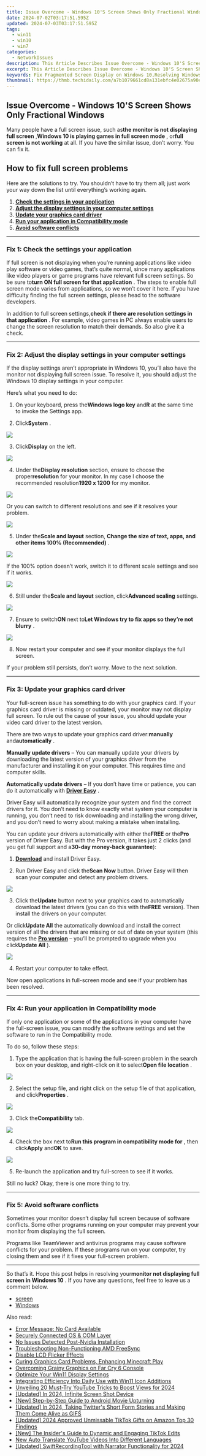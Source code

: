 ```yaml
---
title: Issue Overcome - Windows 10'S Screen Shows Only Fractional Windows
date: 2024-07-02T03:17:51.595Z
updated: 2024-07-03T03:17:51.595Z
tags:
  - win11
  - win10
  - win7
categories:
  - NetworkIssues
description: This Article Describes Issue Overcome - Windows 10'S Screen Shows Only Fractional Windows
excerpt: This Article Describes Issue Overcome - Windows 10'S Screen Shows Only Fractional Windows
keywords: Fix Fragmented Screen Display on Windows 10,Resolving Windows 10 Display Issues,Overcoming Fractional Windows in Windows 10,Troubleshooting Partial Window View on PC,Restoring Full-Screen Functionality in Windows 10,Solution for Fractured Screen Experience on Windows 10,Remedying Distorted Display in Windows 10 OS
thumbnail: https://thmb.techidaily.com/a7b1079661cd8a131ebfc4e02675a90ed3f73ee624780bb20b2d8532eb393d21.jpg
---
```


## Issue Overcome - Windows 10'S Screen Shows Only Fractional Windows

 Many people have a full screen issue, such as**the monitor is not displaying full screen** ,**Windows 10 is playing games in full screen mode** , or**full screen is not working** at all. If you have the similar issue, don’t worry. You can fix it.

## How to fix full screen problems

 Here are the solutions to try. You shouldn’t have to try them all; just work your way down the list until everything’s working again.

1. **[Check the settings in your application](#F1)**
2. **[Adjust the display settings in your computer settings](#F2)**
3. **[Update your graphics card driver](#F3)**
4. **[Run your application in Compatibility mode](#F4)**
5. **[Avoid software conflicts](#F5)**

---

### Fix 1: Check the settings your application

 If full screen is not displaying when you’re running applications like video play software or video games, that’s quite normal, since many applications like video players or game programs have relevant full screen settings. So be sure to**turn ON full screen for that application** . The steps to enable full screen mode varies from applications, so we won’t cover it here. If you have difficulty finding the full screen settings, please head to the software developers.

 In addition to full screen settings,**check if there are resolution settings in that application** . For example, video games in PC always enable users to change the screen resolution to match their demands. So also give it a check.

---

### Fix 2: Adjust the display settings in your computer settings

 If the display settings aren’t appropriate in Windows 10, you’ll also have the monitor not displaying full screen issue. To resolve it, you should adjust the Windows 10 display settings in your computer.

Here’s what you need to do:

 1) On your keyboard, press the**Windows logo key** and**R** at the same time to invoke the Settings app.

 2) Click**System** .

![](https://images.drivereasy.com/wp-content/uploads/2019/08/image-481.png)

 3) Click**Display** on the left.

![](https://images.drivereasy.com/wp-content/uploads/2019/08/image-482.png)

 4) Under the**Display resolution** section, ensure to choose the proper**resolution** for your monitor. In my case I choose the recommended resolution**1920 x 1200** for my monitor.

![](https://images.drivereasy.com/wp-content/uploads/2019/08/image-483.png)

 Or you can switch to different resolutions and see if it resolves your problem.

![](https://images.drivereasy.com/wp-content/uploads/2019/08/image-484.png)

 5) Under the**Scale and layout** section, **Change the size of text, apps, and other items 100% (Recommended)** .

![](https://images.drivereasy.com/wp-content/uploads/2019/08/image-485.png)

 If the 100% option doesn’t work, switch it to different scale settings and see if it works.

![](https://images.drivereasy.com/wp-content/uploads/2019/08/image-486.png)

 6) Still under the**Scale and layout** section, click**Advanced scaling** settings.

![](https://images.drivereasy.com/wp-content/uploads/2019/08/image-487.png)

 7) Ensure to switch**ON** next to**Let Windows try to fix apps so they’re not blurry** .

![](https://images.drivereasy.com/wp-content/uploads/2019/08/image-488.png)

 8) Now restart your computer and see if your monitor displays the full screen.

 If your problem still persists, don’t worry. Move to the next solution.

---

### Fix 3: Update your graphics card driver

 Your full-screen issue has something to do with your graphics card. If your graphics card driver is missing or outdated, your monitor may not display full screen. To rule out the cause of your issue, you should update your video card driver to the latest version.

 There are two ways to update your graphics card driver:**manually** and**automatically** .

**Manually update drivers** – You can manually update your drivers by downloading the latest version of your graphics driver from the manufacturer and installing it on your computer. This requires time and computer skills.

**Automatically update drivers** – If you don’t have time or patience, you can do it automatically with **[Driver Easy](https://tools.techidaily.com/drivereasy/download/)**  .

 Driver Easy will automatically recognize your system and find the correct drivers for it. You don’t need to know exactly what system your computer is running, you don’t need to risk downloading and installing the wrong driver, and you don’t need to worry about making a mistake when installing.

 You can update your drivers automatically with either the**FREE** or the**Pro** version of Driver Easy. But with the Pro version, it takes just 2 clicks (and you get full support and a**30-day money-back guarantee**):

 1) **[Download](https://tools.techidaily.com/drivereasy/download/)**  and install Driver Easy.

 2) Run Driver Easy and click the**Scan Now** button. Driver Easy will then scan your computer and detect any problem drivers.

![](https://images.drivereasy.com/wp-content/uploads/2019/08/image-489.png)

 3) Click the**Update** button next to your graphics card to automatically download the latest drivers (you can do this with the**FREE** version). Then install the drivers on your computer.

 Or click**Update All** the automatically download and install the correct version of all the drivers that are missing or out of date on your system (this requires the **[Pro version](https://tools.techidaily.com/drivereasy/download/)**  – you’ll be prompted to upgrade when you click**Update All** ).

![](https://images.drivereasy.com/wp-content/uploads/2019/08/image-490.png)

4) Restart your computer to take effect.

 Now open applications in full-screen mode and see if your problem has been resolved.

---

### Fix 4: Run your application in Compatibility mode

 If only one application or some of the applications in your computer have the full-screen issue, you can modify the software settings and set the software to run in the Compatibility mode.

To do so, follow these steps:

 1) Type the application that is having the full-screen problem in the search box on your desktop, and right-click on it to select**Open file location** .

![](https://images.drivereasy.com/wp-content/uploads/2019/08/image-491.png)

 2) Select the setup file, and right click on the setup file of that application, and click**Properties** .

![](https://images.drivereasy.com/wp-content/uploads/2019/08/image-492.png)

 3) Click the**Compatibility** tab.

![](https://images.drivereasy.com/wp-content/uploads/2019/08/image-493.png)

 4) Check the box next to**Run this program in compatibility mode for** , then click**Apply** and**OK** to save.

![](https://images.drivereasy.com/wp-content/uploads/2019/08/image-494.png)

5) Re-launch the application and try full-screen to see if it works.

Still no luck? Okay, there is one more thing to try.

---

### Fix 5: Avoid software conflicts

 Sometimes your monitor doesn’t display full screen because of software conflicts. Some other programs running on your computer may prevent your monitor from displaying the full screen.

 Programs like TeamViewer and antivirus programs may cause software conflicts for your problem. If these programs run on your computer, try closing them and see if it fixes your full-screen problem.

---

 So that’s it. Hope this post helps in resolving your**monitor not displaying full screen in Windows 10** . If you have any questions, feel free to leave us a comment below.

* [screen](https://tools.techidaily.com/drivereasy/download/)
* [Windows](https://tools.techidaily.com/drivereasy/download/)

<ins class="adsbygoogle"
     style="display:block"
     data-ad-format="autorelaxed"
     data-ad-client="ca-pub-7571918770474297"
     data-ad-slot="1223367746"></ins>



<ins class="adsbygoogle"
     style="display:block"
     data-ad-client="ca-pub-7571918770474297"
     data-ad-slot="8358498916"
     data-ad-format="auto"
     data-full-width-responsive="true"></ins>

<span class="atpl-alsoreadstyle">Also read:</span>
<div><ul>
<li><a href="https://network-issues.techidaily.com/error-message-no-card-available/"><u>Error Message: No Card Available</u></a></li>
<li><a href="https://network-issues.techidaily.com/securely-connected-os-and-com-layer/"><u>Securely Connected OS & COM Layer</u></a></li>
<li><a href="https://network-issues.techidaily.com/no-issues-detected-post-nvidia-installation/"><u>No Issues Detected Post-Nvidia Installation</u></a></li>
<li><a href="https://network-issues.techidaily.com/troubleshooting-non-functioning-amd-freesync/"><u>Troubleshooting Non-Functioning AMD FreeSync</u></a></li>
<li><a href="https://network-issues.techidaily.com/disable-lcd-flicker-effects/"><u>Disable LCD Flicker Effects</u></a></li>
<li><a href="https://network-issues.techidaily.com/curing-graphics-card-problems-enhancing-minecraft-play/"><u>Curing Graphics Card Problems, Enhancing Minecraft Play</u></a></li>
<li><a href="https://network-issues.techidaily.com/overcoming-grainy-graphics-on-far-cry-6-console/"><u>Overcoming Grainy Graphics on Far Cry 6 Console</u></a></li>
<li><a href="https://network-issues.techidaily.com/optimize-your-win11-display-settings/"><u>Optimize Your Win11 Display Settings</u></a></li>
<li><a href="https://win11-tips.techidaily.com/integrating-efficiency-into-daily-use-with-win11-icon-additions/"><u>Integrating Efficiency Into Daily Use with Win11 Icon Additions</u></a></li>
<li><a href="https://facebook-video-footage.techidaily.com/unveiling-20-must-try-youtube-tricks-to-boost-views-for-2024/"><u>Unveiling 20 Must-Try YouTube Tricks to Boost Views for 2024</u></a></li>
<li><a href="https://screen-video-capture.techidaily.com/updated-in-2024-infinite-screen-shot-device/"><u>[Updated] In 2024, Infinite Screen Shot Device</u></a></li>
<li><a href="https://extra-skills.techidaily.com/new-step-by-step-guide-to-android-movie-upturning/"><u>[New] Step-by-Step Guide to Android Movie Upturning</u></a></li>
<li><a href="https://twitter-videos.techidaily.com/updated-in-2024-taking-twitters-short-form-stories-and-making-them-come-alive-as-gifs/"><u>[Updated] In 2024, Taking Twitter's Short Form Stories and Making Them Come Alive as GIFS</u></a></li>
<li><a href="https://tiktok-video-files.techidaily.com/updated-2024-approved-unmissable-tiktok-gifts-on-amazon-top-30-findings/"><u>[Updated] 2024 Approved  Unmissable TikTok Gifts on Amazon  Top 30 Findings</u></a></li>
<li><a href="https://some-skills.techidaily.com/new-the-insiders-guide-to-dynamic-and-engaging-tiktok-edits/"><u>[New] The Insider's Guide to Dynamic and Engaging TikTok Edits</u></a></li>
<li><a href="https://ai-voice-clone.techidaily.com/new-auto-translate-youtube-videos-into-different-languages/"><u>New Auto Translate YouTube Videos Into Different Languages</u></a></li>
<li><a href="https://on-screen-recording.techidaily.com/updated-swiftrecordingtool-with-narrator-functionality-for-2024/"><u>[Updated] SwiftRecordingTool with Narrator Functionality for 2024</u></a></li>
</ul></div>

